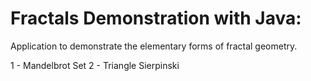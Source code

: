 # Fractals Demonstration with Java: 

Application to demonstrate the elementary forms of fractal geometry.

1 - Mandelbrot Set 
2 - Triangle Sierpinski
